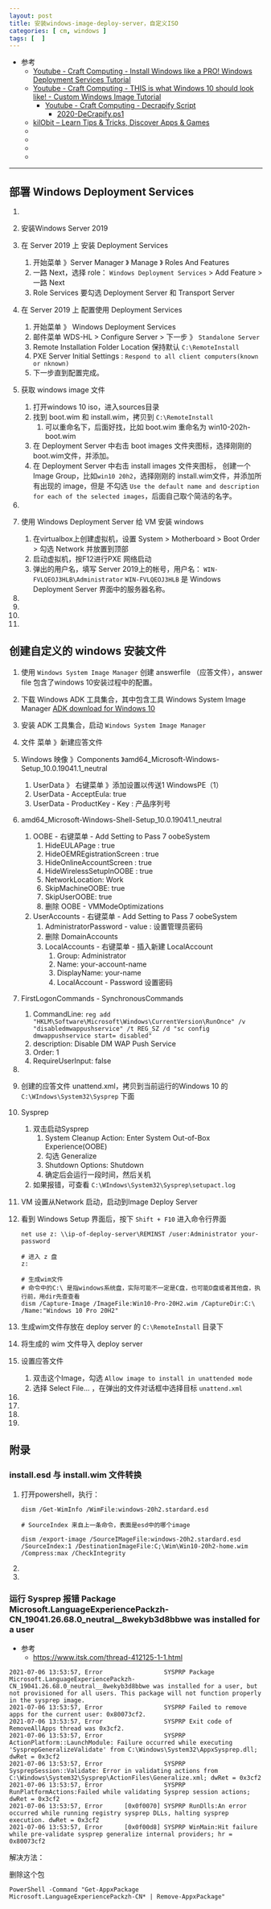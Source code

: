 ```yaml
---
layout: post
title: 安装windows-image-deploy-server，自定义ISO
categories: [ cm, windows ]
tags: [  ]
---
```


* 参考
  * [Youtube - Craft Computing - Install Windows like a PRO! Windows Deployment Services Tutorial](https://www.youtube.com/watch?v=ARDjb2UV3Nw)
  * [Youtube - Craft Computing - THIS is what Windows 10 should look like! - Custom Windows Image Tutorial](https://www.youtube.com/watch?v=PdKMiFKGQuc&t=1542s)
      * [Youtube - Craft Computing - Decrapify Script](https://drive.google.com/file/d/1p5kzaeLoBzUDKqH1p4cgvi2sNShFHU5i/edit)
          * [2020-DeCrapify.ps1](2020-DeCrapify.ps1)
  * [kilObit – Learn Tips & Tricks, Discover Apps & Games](https://kil0bit.blogspot.com/2020/09/how-to-make-your-own-windows-10-lite.html)
  * []()
  * []()
  * []()
  * []()
---

## 部署 Windows Deployment Services

1. 
1. 安装Windows Server 2019

1. 在 Server 2019 上 安装 Deployment Services
    1. 开始菜单 》Server Manager 》 Manage 》 Roles And Features
    1. 一路 Next，选择 role： `Windows Deployment Services` \> Add Feature \> 一路 Next
    1. Role Services 要勾选 Deployment Server 和 Transport Server

1. 在 Server 2019 上 配置使用 Deployment Services
    1. 开始菜单 》 Windows Deployment Services
    1. 邮件菜单 WDS-HL \> Configure Server > 下一步 》 `Standalone Server`
    1. Remote Installation Folder Location 保持默认 `C:\RemoteInstall`
    1. PXE Server Initial Settings : `Respond to all client computers(known or nknown)`
    1. 下一步直到配置完成。

1. 获取 windows image 文件
    1. 打开windows 10 iso，进入sources目录
    1. 找到 boot.wim 和 install.wim，拷贝到 `C:\RemoteInstall`
        1. 可以重命名下，后面好找，比如 boot.wim 重命名为 win10-202h-boot.wim
    1. 在 Deployment Server 中右击 boot images 文件夹图标，选择刚刚的boot.wim文件，并添加。 
    1. 在 Deployment Server 中右击 install images 文件夹图标， 创建一个Image Group，比如`win10 20h2`，选择刚刚的 install.wim文件，并添加所有出现的 image，但是 不勾选 `Use the default name and description for each of the selected images`，后面自己取个简洁的名字。 
1. 
1. 使用 Windows Deployment Server 给 VM 安装 windows
    1. 在virtualbox上创建虚拟机，设置 System \> Motherboard \> Boot Order \> 勾选 Network 并放置到顶部
    1. 启动虚拟机，按F12进行PXE 网络启动
    1. 弹出的用户名，填写 Server 2019上的帐号，用户名： `WIN-FVLQEOJ3HLB\Administrator`
    `WIN-FVLQEOJ3HLB` 是 Windows Deployment Server 界面中的服务器名称。
1. 
1. 
1. 
1. 



## 创建自定义的 windows 安装文件

1. 使用 `Windows System Image Manager` 创建 answerfile （应答文件），answer file 包含了windows 10安装过程中的配置。
1. 下载 Windows ADK 工具集合，其中包含工具 Windows System Image Manager
    [ADK download for Windows 10](https://support.microsoft.com/en-us/windows/adk-download-for-windows-10-2a0b7ff2-79b7-b989-f727-43ae506e36ad)
1. 安装 ADK 工具集合，启动 `Windows System Image Manager`
1. 文件 菜单 》新建应答文件
1. Windows 映像 》Components 》amd64_Microsoft-Windows-Setup_10.0.19041.1_neutral
    1. UserData 》 右键菜单 》添加设置以传送1 WindowsPE（1）
    1. UserData - AcceptEula: true
    1. UserData - ProductKey - Key : 产品序列号
1. amd64_Microsoft-Windows-Shell-Setup_10.0.19041.1_neutral
    1. OOBE - 右键菜单 - Add Setting to Pass 7 oobeSystem
        1. HideEULAPage : true
        1. HideOEMREgistrationScreen : true
        1. HideOnlineAccountScreen : true
        1. HideWirelessSetupInOOBE : true
        1. NetworkLocation: Work
        1. SkipMachineOOBE: true
        1. SkipUserOOBE: true
        1. 删除 OOBE - VMModeOptimizations
    1. UserAccounts - 右键菜单 - Add Setting to Pass 7 oobeSystem
        1. AdministratorPassword - value : 设置管理员密码
        1. 删除 DomainAccounts
        1. LocalAccounts - 右键菜单 - 插入新建 LocalAccount
            1. Group: Administrator
            1. Name: your-account-name
            1. DisplayName: your-name
            1. LocalAccount - Password 设置密码
1. FirstLogonCommands - SynchronousCommands
    1. CommandLine: `reg add "HKLM\Software\Microsoft\Windows\CurrentVersion\RunOnce" /v "disabledmwappushservice" /t REG_SZ /d "sc config dmwappushservice start= disabled"`
    1. description: Disable DM WAP Push Service
    1. Order: 1
    1. RequireUserInput: false
1. 
1. 创建的应答文件 unattend.xml，拷贝到当前运行的Windows 10 的 `C:\WIndows\System32\Sysprep` 下面

1. Sysprep
    1. 双击启动Sysprep
        1. System Cleanup Action: Enter System Out-of-Box Experience(OOBE)
        1. 勾选 Generalize
        1. Shutdown Options: Shutdown
        1. 确定后会运行一段时间，然后关机
    1. 如果报错，可查看 `C:\WIndows\System32\Sysprep\setupact.log`
1. VM 设置从Network 启动，启动到Image Deploy Server
1. 看到 Windows Setup 界面后，按下 `Shift + F10` 进入命令行界面
    ~~~
    net use z: \\ip-of-deploy-server\REMINST /user:Administrator your-password

    # 进入 z 盘
    z:

    # 生成wim文件
    # 命令中的C:\ 是指windows系统盘，实际可能不一定是C盘，也可能D盘或者其他盘，执行前，用dir先查查看
    dism /Capture-Image /ImageFile:Win10-Pro-20H2.wim /CaptureDir:C:\ /Name:"Windows 10 Pro 20H2"
    ~~~
    
    
1. 生成wim文件存放在 deploy server 的 `C:\RemoteInstall` 目录下
1. 将生成的 wim 文件导入 deploy server
1. 设置应答文件
    1. 双击这个Image，勾选 `Allow image to install in unattended mode`
    1. 选择 Select File... ，在弹出的文件对话框中选择目标 `unattend.xml`
1. 
1. 
1. 
1. 






## 附录

### install.esd 与 install.wim 文件转换


1. 打开powershell，执行：
    ~~~
    dism /Get-WimInfo /WimFile:windows-20h2.stardard.esd

    # SourceIndex 来自上一条命令，表面是esd中的哪个image

    dism /export-image /SourceIMageFile:windows-20h2.stardard.esd /SourceIndex:1 /DestinationImageFile:C;\Wim\Win10-20h2-home.wim  /Compress:max /CheckIntegrity
    ~~~
1. 
1. 


### 运行 Sysprep 报错 Package Microsoft.LanguageExperiencePackzh-CN_19041.26.68.0_neutral__8wekyb3d8bbwe was installed for a user

* 参考
  * <https://www.itsk.com/thread-412125-1-1.html>

~~~
2021-07-06 13:53:57, Error                 SYSPRP Package Microsoft.LanguageExperiencePackzh-CN_19041.26.68.0_neutral__8wekyb3d8bbwe was installed for a user, but not provisioned for all users. This package will not function properly in the sysprep image.
2021-07-06 13:53:57, Error                 SYSPRP Failed to remove apps for the current user: 0x80073cf2.
2021-07-06 13:53:57, Error                 SYSPRP Exit code of RemoveAllApps thread was 0x3cf2.
2021-07-06 13:53:57, Error                 SYSPRP ActionPlatform::LaunchModule: Failure occurred while executing 'SysprepGeneralizeValidate' from C:\Windows\System32\AppxSysprep.dll; dwRet = 0x3cf2
2021-07-06 13:53:57, Error                 SYSPRP SysprepSession::Validate: Error in validating actions from C:\Windows\System32\Sysprep\ActionFiles\Generalize.xml; dwRet = 0x3cf2
2021-07-06 13:53:57, Error                 SYSPRP RunPlatformActions:Failed while validating Sysprep session actions; dwRet = 0x3cf2
2021-07-06 13:53:57, Error      [0x0f0070] SYSPRP RunDlls:An error occurred while running registry sysprep DLLs, halting sysprep execution. dwRet = 0x3cf2
2021-07-06 13:53:57, Error      [0x0f00d8] SYSPRP WinMain:Hit failure while pre-validate sysprep generalize internal providers; hr = 0x80073cf2
~~~

解决方法：

删除这个包

~~~
PowerShell -Command "Get-AppxPackage Microsoft.LanguageExperiencePackzh-CN* | Remove-AppxPackage"
~~~


















































